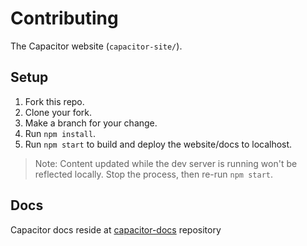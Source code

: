 # Contributing

The Capacitor website (`capacitor-site/`).

## Setup

1. Fork this repo.
1. Clone your fork.
1. Make a branch for your change.
1. Run `npm install`.
1. Run `npm start` to build and deploy the website/docs to localhost.

> Note: Content updated while the dev server is running won't be reflected locally. Stop the process, then re-run `npm start`.

## Docs

Capacitor docs reside at [capacitor-docs](https://github.com/ionic-team/capacitor-docs) repository

